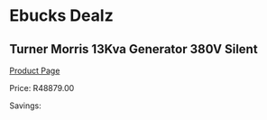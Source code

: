 
# Ebucks Dealz
## Turner Morris 13Kva Generator 380V Silent
[Product Page](https://www.ebucks.com/web/shop/productSelected.do?prodId=870957541&catId=870841698)

Price: R48879.00

Savings: 


	